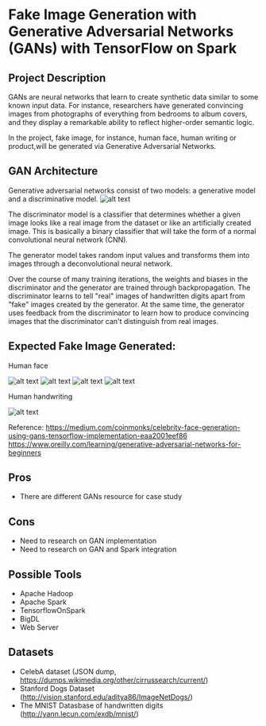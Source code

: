 # Fake Image Generation with Generative Adversarial Networks (GANs) with TensorFlow on Spark

## Project Description

GANs are neural networks that learn to create synthetic data similar to some known input data. For instance, researchers have generated convincing images from photographs of everything from bedrooms to album covers, and they display a remarkable ability to reflect higher-order semantic logic.

In the project, fake image, for instance, human face, human writing or product,will be generated via Generative Adversarial Networks.

## GAN Architecture
Generative adversarial networks consist of two models: a generative model and a discriminative model.
![alt text](https://d3ansictanv2wj.cloudfront.net/GAN_Overall-7319eab235d83fe971fb769f62cbb15d.png "")

The discriminator model is a classifier that determines whether a given image looks like a real image from the dataset or like an artificially created image. This is basically a binary classifier that will take the form of a normal convolutional neural network (CNN).

The generator model takes random input values and transforms them into images through a deconvolutional neural network.

Over the course of many training iterations, the weights and biases in the discriminator and the generator are trained through backpropagation. The discriminator learns to tell "real" images of handwritten digits apart from "fake" images created by the generator. At the same time, the generator uses feedback from the discriminator to learn how to produce convincing images that the discriminator can't distinguish from real images.

## Expected Fake Image Generated:

Human face

![alt text](https://cdn-images-1.medium.com/max/1200/1*-WZvqhgqi1jnpp7wlqjniA.png "")    ![alt text](https://cdn-images-1.medium.com/max/1200/1*7ped99JzASx55f5dIvdkvg.png "")   ![alt text](https://cdn-images-1.medium.com/max/1200/1*FNVgUtYrNZTa8mBtzj7oMw.png "") ![alt text](https://cdn-images-1.medium.com/max/1200/1*xZEOBh8nLHVTDns6ApiASw.png
 "")
 
Human handwriting

![alt text](https://d3ansictanv2wj.cloudfront.net/gan-images-final-d7bdb862726f6fd928a7c859a69c3248.gif "")

Reference: 
https://medium.com/coinmonks/celebrity-face-generation-using-gans-tensorflow-implementation-eaa2001eef86
https://www.oreilly.com/learning/generative-adversarial-networks-for-beginners

## Pros

- There are different GANs resource for case study

## Cons

- Need to research on GAN implementation
- Need to research on GAN and Spark integration 

## Possible Tools

- Apache Hadoop
- Apache Spark
- TensorflowOnSpark
- BigDL
- Web Server

## Datasets

- CelebA dataset (JSON dump, https://dumps.wikimedia.org/other/cirrussearch/current/)
- Stanford Dogs Dataset
 (http://vision.stanford.edu/aditya86/ImageNetDogs/)
- The MNIST Datasbase of handwritten digits 
  (http://yann.lecun.com/exdb/mnist/) 
